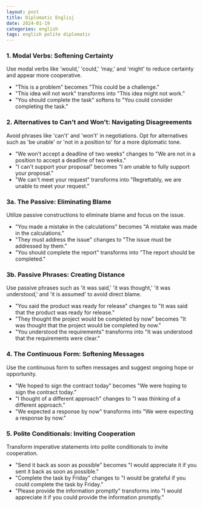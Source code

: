 ```yaml
---
layout: post
title: Diplomatic Englisj
date: 2024-01-19
categories: english
tags: english polite diplomatic
---
```


### 1. Modal Verbs: Softening Certainty

Use modal verbs like 'would,' 'could,' 'may,' and 'might' to reduce certainty and appear more cooperative.

- "This is a problem" becomes "This could be a challenge."
- "This idea will not work" transforms into "This idea might not work."
- "You should complete the task" softens to "You could consider completing the task."

### 2. Alternatives to Can't and Won't: Navigating Disagreements

Avoid phrases like 'can't' and 'won't' in negotiations. Opt for alternatives such as 'be unable' or 'not in a position to' for a more diplomatic tone.

- "We won't accept a deadline of two weeks" changes to "We are not in a position to accept a deadline of two weeks."
- "I can't support your proposal" becomes "I am unable to fully support your proposal."
- "We can't meet your request" transforms into "Regrettably, we are unable to meet your request."

### 3a. The Passive: Eliminating Blame

Utilize passive constructions to eliminate blame and focus on the issue.

- "You made a mistake in the calculations" becomes "A mistake was made in the calculations."
- "They must address the issue" changes to "The issue must be addressed by them."
- "You should complete the report" transforms into "The report should be completed."

### 3b. Passive Phrases: Creating Distance

Use passive phrases such as 'it was said,' 'it was thought,' 'it was understood,' and 'it is assumed' to avoid direct blame.

- "You said the product was ready for release" changes to "It was said that the product was ready for release."
- "They thought the project would be completed by now" becomes "It was thought that the project would be completed by now."
- "You understood the requirements" transforms into "It was understood that the requirements were clear."

### 4. The Continuous Form: Softening Messages

Use the continuous form to soften messages and suggest ongoing hope or opportunity.

- "We hoped to sign the contract today" becomes "We were hoping to sign the contract today."
- "I thought of a different approach" changes to "I was thinking of a different approach."
- "We expected a response by now" transforms into "We were expecting a response by now."

### 5. Polite Conditionals: Inviting Cooperation

Transform imperative statements into polite conditionals to invite cooperation.

- "Send it back as soon as possible" becomes "I would appreciate it if you sent it back as soon as possible."
- "Complete the task by Friday" changes to "I would be grateful if you could complete the task by Friday."
- "Please provide the information promptly" transforms into "I would appreciate it if you could provide the information promptly."
